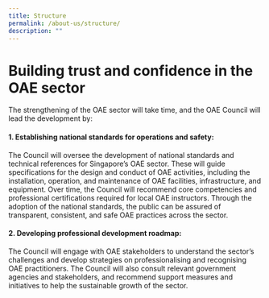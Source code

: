 ```yaml
---
title: Structure
permalink: /about-us/structure/
description: ""
---
```

# **Building trust and confidence in the OAE sector**

The strengthening of the OAE sector will take time, and the OAE Council will lead the development by:
#### 1. Establishing national standards for operations and safety: 
The Council will oversee the development of national standards and technical references for Singapore’s OAE sector. These will guide specifications for the design and conduct of OAE activities, including the installation, operation, and maintenance of OAE facilities, infrastructure, and equipment. Over time, the Council will recommend core competencies and professional certifications required for local OAE instructors. Through the adoption of the national standards, the public can be assured of transparent, consistent, and safe OAE practices across the sector.
#### 2. Developing professional development roadmap:
The Council will engage with OAE stakeholders to understand the sector’s challenges and develop strategies on professionalising and recognising OAE practitioners. The Council will also consult relevant government agencies and stakeholders, and recommend support measures and initiatives to help the sustainable growth of the sector.